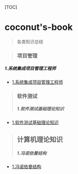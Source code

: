 [TOC]

# coconut's-book

>各类知识总结

> ### 项目管理
##### 1.系统集成项目管理工程师
- [1.系统集成项目管理工程师](ProjectManagement/projectManagement.md)

> ### 软件测试
>##### 1.软件测试基础理论知识
- [1.软件测试基础理论知识](SoftwareTestingTheory/SoftwareTestingTheory.md)

> ## 计算机理论知识
>##### 1.冯诺依曼结构
- [1.冯诺依曼结构](ComputerRelatedTheory/VonNeumannArchitecture.md)
